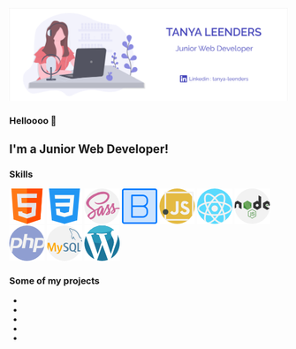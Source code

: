 ![Header](ressources/header.png "Header")

### Helloooo 👋

## I'm a Junior Web Developer!

### Skills 
![HTML](ressources/html.png)
![CSS](ressources/css-3.png)
![SCSS](ressources/sass.png)
![Bootstrap](ressources/bootstrap.png)
![JavaScript](ressources/javascript.png)
![React](ressources/react.png)
![nodeJS](ressources/nodejs.png)
![PHP](ressources/php.png)
![MySQL](ressources/mysql.png)
![Wordpress](ressources/wordpress.png)

### Some of my projects
* []()
* []()
* []()
* []()
* []()